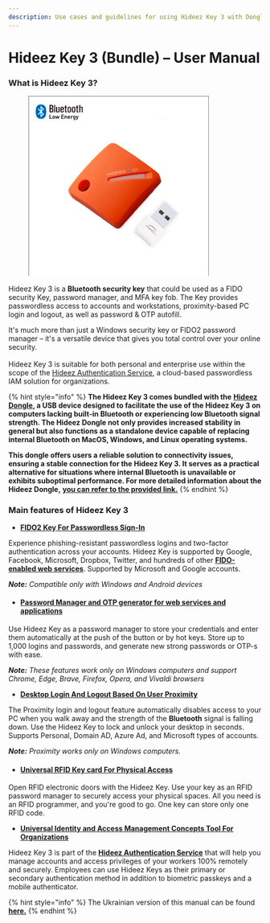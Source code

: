 ```yaml
---
description: Use cases and guidelines for using Hideez Key 3 with Dongle
---
```


# Hideez Key 3 (Bundle) – User Manual

### What is Hideez Key 3?

<figure><img src=".gitbook/assets/Screenshot_4.jpg" alt="" width="359"><figcaption></figcaption></figure>

Hideez Key 3  is a **Bluetooth security key** that could be used as a FIDO security Key, password manager, and MFA key fob. The Key provides passwordless access to accounts and workstations, proximity-based PC login and logout, as well as password & OTP autofill.

&#x20;It's much more than just a Windows security key or FIDO2 password manager – it's a versatile device that gives you total control over your online security.\
\
Hideez Key 3 is suitable for both personal and enterprise use within the scope of the [Hideez Authentication Service](https://hideez.com/pages/hideez-authentication-service), a cloud-based passwordless IAM solution for organizations.

{% hint style="info" %}
**The Hideez Key 3 comes bundled with the** [**Hideez Dongle**](https://dongle.hideez.com/)**, a USB device designed to facilitate the use of the Hideez Key 3 on computers lacking built-in Bluetooth or experiencing low Bluetooth signal strength. The Hideez Dongle not only provides increased stability in general but also functions as a standalone device capable of replacing internal Bluetooth on MacOS, Windows, and Linux operating systems.**

**This dongle offers users a reliable solution to connectivity issues, ensuring a stable connection for the Hideez Key 3. It serves as a practical alternative for situations where internal Bluetooth is unavailable or exhibits suboptimal performance. For more detailed information about the Hideez Dongle,** [**you can refer to the provided link.**](https://dongle.hideez.com/)
{% endhint %}

### Main features of Hideez Key 3

* [**FIDO2 Key For Passwordless Sign-In**](passwordless-fido-authentication-and-2fa/setting-up-passwordless-logins-and-2fa.md)

Experience phishing-resistant passwordless logins and two-factor authentication across your accounts. Hideez Key is supported by Google, Facebook, Microsoft, Dropbox, Twitter, and hundreds of other [**FIDO-enabled web services**](https://hideez.com/pages/supported-services). Supported by Microsoft and Google accounts.

_**Note:** Compatible only with Windows and Android devices_&#x20;

* #### [Password Manager  and OTP generator for web services and applications](guide-for-hideez-key-bundle-with-bt-adapter/account-management/create-an-account-for-sites-and-applications.md)&#x20;

Use Hideez Key as a password manager to store your credentials and enter them automatically at the push of the button or by hot keys. Store up to 1,000 logins and passwords, and generate new strong passwords or OTP-s with ease.&#x20;

_**Note:** These features work only on Windows computers and support Chrome, Edge, Brave, Firefox, Opera, and Vivaldi browsers_&#x20;

* [**Desktop Login And Logout Based On User Proximity**](guide-for-hideez-key-bundle-with-bt-adapter/lock-pc.md)

The Proximity login and logout feature automatically disables access to your PC when you walk away and the strength of the **Bluetooth** signal is falling down. Use the Hideez Key to lock and unlock your desktop in seconds. Supports Personal, Domain AD, Azure Ad, and Microsoft types of accounts. &#x20;

_**Note:** Proximity works only on Windows computers._ &#x20;

*   #### [Universal RFID Key card For Physical Access](physical-access/use-hideez-key-as-an-rfid-card.md)



Open RFID electronic doors with the Hideez Key. Use your key as an RFID password manager to securely access your physical spaces. All you need is an RFID programmer, and you're good to go. One key can store only one RFID code.&#x20;

* [**Universal Identity and Access Management Concepts Tool For Organizations**](https://enterprise.hideez.com/hideez-key-enterprise-edition/hideez-key-enterprise-edition)

Hideez Key 3 is part of the [**Hideez Authentication Service**](https://hideez.com/pages/hideez-authentication-service) that will help you manage accounts and access privileges of your workers 100% remotely and securely. Employees can use Hideez Keys as their primary or secondary authentication method in addition to biometric passkeys and a mobile authenticator.&#x20;

{% hint style="info" %}
The Ukrainian version of this manual can be found [**here.**](https://key3-ua.hideez.com/)
{% endhint %}

